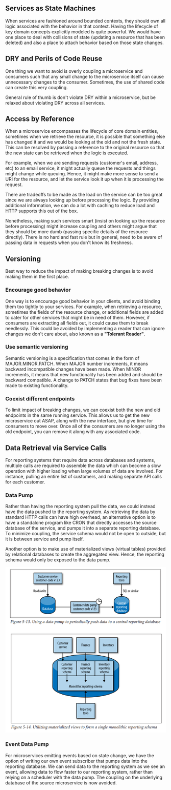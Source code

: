 ## Services as State Machines

When services are fashioned around bounded contexts, they should own all logic associated with the behavior in that context. Having the lifecycle of key domain concepts explicitly modeled is quite powerful. We would have one place to deal with collisions of state (updating a resource that has been deleted) and also a place to attach behavior based on those state changes.

## DRY and Perils of Code Reuse

One thing we want to avoid is overly coupling a microservice and consumers such that any small change to the microservice itself can cause unnecessary changes to the consumer. Sometimes, the use of shared code can create this very coupling.

General rule of thumb is don't violate DRY within a microservice, but be relaxed about violating DRY across all services.

## Access by Reference

When a microservice encompasses the lifecycle of core domain entities, sometimes when we retrieve the resource, it is possible that something else has changed it and we would be looking at the old and not the fresh state. This can be resolved by passing a reference to the original resource so that the new state can be retrieved when the logic is executed.

For example, when we are sending requests (customer's email, address, etc) to an email service, it might actually queue the requests and things might change while queuing. Hence, it might make more sense to send a URI for the resource, and let the service look it up when it is processing the request.

There are tradeoffs to be made as the load on the service can be too great since we are always looking up before processing the logic. By providing additional information, we can do a lot with caching to reduce load and HTTP supports this out of the box.

Nonetheless, making such services smart (insist on looking up the resource before processing) might increase coupling and others might argue that they should be more dumb (passing specific details of the resource directly). There is no hard and fast rule but in general, need to be aware of passing data in requests when you don't know its freshness.

## Versioning

Best way to reduce the impact of making breaking changes is to avoid making them in the first place.

### Encourage good behavior

One way is to encourage good behavior in your clients, and avoid binding them too tightly to your services. For example, when retrieving a resource, sometimes the fields of the resource change, or additional fields are added to cater for other services that might be in need of them. However, if consumers are extracting all fields out, it could cause them to break needlessly. This could be avoided by implementing a reader that can ignore changes we don't care about, also known as a **"Tolerant Reader"**.

### Use semantic versioning

Semantic versioning is a specification that comes in the form of MAJOR.MINOR.PATCH. When MAJOR number increments, it means backward incompatible changes have been made. When MINOR increments, it means that new functionality has been added and should be backward compatible. A change to PATCH states that bug fixes have been made to existing functionality.

### Coexist different endpoints

To limit impact of breaking changes, we can coexist both the new and old endpoints in the same running service. This allows us to get the new microservice out ASAP, along with the new interface, but give time for consumers to move over. Once all of the consumers are no longer using the old endpoint, you can remove it along with any associated code.

## Data Retrieval via Service Calls

For reporting systems that require data across databases and systems, multiple calls are required to assemble the data which can become a slow operation with higher loading when large volumes of data are involved. For instance, pulling an entire list of customers, and making separate API calls for each customer.

### Data Pump

Rather than having the reporting system pull the data, we could instead have the data pushed to the reporting system. As retrieving the data by standard HTTP calls can have high overhead, an alternative option is to have a standalone program like CRON that directly accesses the source database of the service, and pumps it into a separate reporting database. To minimize coupling, the service schema would not be open to outside, but it is between service and pump itself.

Another option is to make use of materialized views (virtual tables) provided by relational databases to create the aggregated view. Hence, the reporting schema would only be exposed to the data pump.

<img src="./assets/data-pump.PNG">

### Event Data Pump

For microservices emitting events based on state change, we have the option of writing our own event subscriber that pumps data into the reporting database. We can send data to the reporting system as we see an event, allowing data to flow faster to our reporting system, rather than relying on a scheduler with the data pump. The coupling on the underlying database of the source microservice is now avoided.
